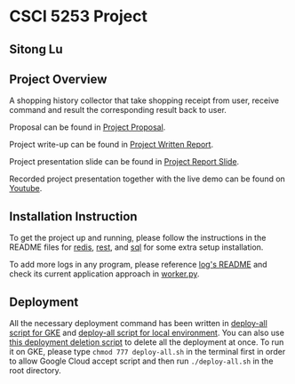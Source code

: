 # CSCI 5253 Project

## Sitong Lu

## Project Overview
A shopping history collector that take shopping receipt from user, receive command and result the corresponding result back to user.

Proposal can be found in [Project Proposal](documents/proposal/Project%20Proposal.pdf).

Project write-up can be found in [Project Written Report](documents/report/CSCI5253-Final-Project-Write-Up.pdf).

Project presentation slide can be found in [Project Report Slide](documents/report/CSCI5253-Final-Presentation.pptx).

Recorded project presentation together with the live demo can be found on [Youtube](https://youtu.be/wo2yj7iWooI).

## Installation Instruction
To get the project up and running, please follow the instructions in the README files for [redis](redis/README.md), [rest](rest/README.md), and [sql](redis/README.md) for some extra setup installation.

To add more logs in any program, please reference [log's README](logs/README.md) and check its current application approach in [worker.py](worker/worker.py).

## Deployment
All the necessary deployment command has been written in [deploy-all script for GKE](deploy-all.sh) and [deploy-all script for local environment](deploy-local-dev.sh). You can also use [this deployment deletion script](delete-all.sh) to delete all the deployment at once. To run it on GKE, please type `chmod 777 deploy-all.sh` in the terminal first in order to allow Google Cloud accept script and then run `./deploy-all.sh` in the root directory.